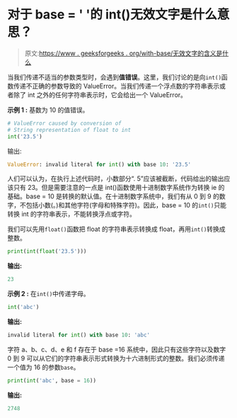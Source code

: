 # 对于 base = ' '的 int()无效文字是什么意思？

> 原文:[https://www . geeksforgeeks . org/with-base/无效文字的含义是什么](https://www.geeksforgeeks.org/what-is-the-meaning-of-invalid-literal-for-int-with-base/)

当我们传递不适当的参数类型时，会遇到**值错误**。这里，我们讨论的是向`int()`函数传递不正确的参数导致的 ValueError。当我们传递一个浮点数的字符串表示或者除了 int 之外的任何字符串表示时，它会给出一个 ValueError。

**示例 1 :** 基数为 10 的值错误。

```py
# ValueError caused by conversion of 
# String representation of float to int
int('23.5')
```

输出:

```py
ValueError: invalid literal for int() with base 10: '23.5'
```

人们可以认为，在执行上述代码时，小数部分“. 5”应该被截断，代码给出的输出应该只有 23。但是需要注意的一点是 int()函数使用十进制数字系统作为转换 ie 的基础。base = 10 是转换的默认值。在十进制数字系统中，我们有从 0 到 9 的数字，不包括小数(。)和其他字符(字母和特殊字符)。因此，base = 10 的`int()`只能转换 int 的字符串表示，不能转换浮点或字符。

我们可以先用`float()`函数把 float 的字符串表示转换成 float，再用`int()`转换成整数。

```py
print(int(float('23.5')))
```

**输出:**

```py
23
```

**示例 2 :** 在`int()`中传递字母。

```py
int('abc')
```

**输出:**

```py
invalid literal for int() with base 10: 'abc'
```

字符 a、b、c、d、e 和 f 存在于 base =16 系统中，因此只有这些字符以及数字 0 到 9 可以从它们的字符串表示形式转换为十六进制形式的整数。我们必须传递一个值为 16 的参数`base`。

```py
print(int('abc', base = 16))
```

**输出:**

```py
2748
```